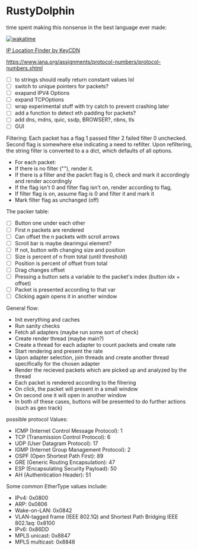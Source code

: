 # RustyDolphin

time spent making this nonsense in the best language ever made:

[![wakatime](https://wakatime.com/badge/user/8b4f0bdc-5133-4fba-98d4-d75498fa71f2/project/73bc670d-dbbf-467b-af69-086d56b73c16.svg)](https://wakatime.com/badge/user/8b4f0bdc-5133-4fba-98d4-d75498fa71f2/project/73bc670d-dbbf-467b-af69-086d56b73c16)
 
 [IP Location Finder by KeyCDN](https://tools.keycdn.com/geo)

 https://www.iana.org/assignments/protocol-numbers/protocol-numbers.xhtml

- [ ] to strings should really return constant values lol
- [ ] switch to unique pointers for packets?
- [ ] exapand IPV4 Options
- [ ] expand TCPOptions
- [ ] wrap experimental stuff with try catch to prevent crashing later
- [ ] add a function to detect eth padding for packets?
- [ ] add dns, mdns, quic, ssdp, BROWSER?, nbns, tls
- [ ] GUI

Filtering:
Each packet has a flag 1 passed filter 2 failed filter 0 unchecked. Second flag is somewhere else indicating a need to refilter. Upon refiltering, the string filter is converted to a a dict, which defaults of all options.
- For each packet:
- If there is no filter (""), render it.
- If there is a filter and the packrt flag is 0, check and mark it accordingly and render accordingly
- If the flag isn't 0 and filter flag isn't on, render according to flag,
- If filter flag is on, assume flag is 0 and filter it and mark it
- Mark filter flag as unchanged (off)

The packer table:
- [ ] Button one under each other
- [ ] First n packets are rendered
- [ ] Can offset the n packets with scroll arrows
- [ ] Scroll bar is maybe dearimgui element?
- [ ] If not, button with changing size and position
- [ ] Size is percent of n from total (until threshold)
- [ ] Position is percent of offset from total
- [ ] Drag changes offset
- [ ] Pressing a button sets a variable to the packet's index (button idx + offset)
- [ ] Packet is presented according to that var
- [ ] Clicking again opens it in another window

General flow:

- Init everything and caches
- Run sanity checks
- Fetch all adapters (maybe run some sort of check)
- Create render thread (maybe main?)
- Create a thread for each adapter to count packets and create rate
- Start rendering and present the rate
- Upon adapter selection, join threads and create another thread specifically for the chosen adapter
- Render the recieved packets which are picked up and analyzed by the thread
- Each packet is rendered according to the filrering
- On click, the packet will present in a small window
- On second one it will open in another window
- In both of these cases, buttons will be presented to do further actions (such as geo track)


possible protocol Values:
- ICMP (Internet Control Message Protocol): 1
- TCP (Transmission Control Protocol): 6
- UDP (User Datagram Protocol): 17
- IGMP (Internet Group Management Protocol): 2
- OSPF (Open Shortest Path First): 89
- GRE (Generic Routing Encapsulation): 47
- ESP (Encapsulating Security Payload): 50
- AH (Authentication Header): 51

Some common EtherType values include:

- IPv4: 0x0800
- ARP: 0x0806
- Wake-on-LAN: 0x0842
- VLAN-tagged frame (IEEE 802.1Q) and Shortest Path Bridging IEEE 802.1aq: 0x8100
- IPv6: 0x86DD
- MPLS unicast: 0x8847
- MPLS multicast: 0x8848
